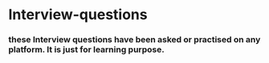 # Interview-questions

### these Interview questions have been asked or practised on any platform. It is just for learning purpose.   

